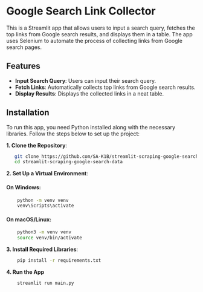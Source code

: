 # Google Search Link Collector

This is a Streamlit app that allows users to input a search query, fetches the top links from Google search results, and displays them in a table. The app uses Selenium to automate the process of collecting links from Google search pages.

## Features

- **Input Search Query**: Users can input their search query.
- **Fetch Links**: Automatically collects top links from Google search results.
- **Display Results**: Displays the collected links in a neat table.


## Installation

To run this app, you need Python installed along with the necessary libraries. Follow the steps below to set up the project:

**1. Clone the Repository**:
 ```sh
    git clone https://github.com/SA-K1B/streamlit-scraping-google-search-data.git
    cd streamlit-scraping-google-search-data
 ```

**2. Set Up a Virtual Environment**:

#### On Windows:
```sh
    python -m venv venv
    venv\Scripts\activate
```    
#### On macOS/Linux:
```sh
    python3 -m venv venv
    source venv/bin/activate
```
**3. Install Required Libraries**:



```sh
    pip install -r requirements.txt
```
**4. Run the App**

```sh
    streamlit run main.py
```